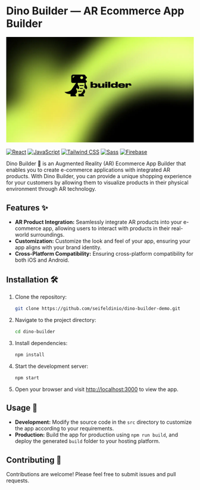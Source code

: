 # Dino Builder — AR Ecommerce App Builder

![cover 1.png](./cover.webp)

[![React](https://img.shields.io/badge/React-17.0.2-blue?style=flat-square&logo=react)](https://reactjs.org/)
[![JavaScript](https://img.shields.io/badge/JavaScript-ES6-yellow?style=flat-square&logo=javascript)](https://developer.mozilla.org/en-US/docs/Web/JavaScript)
[![Tailwind CSS](https://img.shields.io/badge/Tailwind_CSS-2.2.19-blueviolet?style=flat-square&logo=tailwind-css)](https://tailwindcss.com/)
[![Sass](https://img.shields.io/badge/Sass-1.43.4-pink?style=flat-square&logo=sass)](https://sass-lang.com/)
[![Firebase](https://img.shields.io/badge/Firebase-9.6.6-orange?style=flat-square&logo=firebase)](https://firebase.google.com/)

Dino Builder 🦖 is an Augmented Reality (AR) Ecommerce App Builder that enables you to create e-commerce applications with integrated AR products. With Dino Builder, you can provide a unique shopping experience for your customers by allowing them to visualize products in their physical environment through AR technology.

## Features ✨
- **AR Product Integration:** Seamlessly integrate AR products into your e-commerce app, allowing users to interact with products in their real-world surroundings.
- **Customization:** Customize the look and feel of your app, ensuring your app aligns with your brand identity.
- **Cross-Platform Compatibility:** Ensuring cross-platform compatibility for both iOS and Android.

## Installation 🛠️
1. Clone the repository:
   ```bash
   git clone https://github.com/seifeldinio/dino-builder-demo.git
   ```
2. Navigate to the project directory:
   ```bash
   cd dino-builder
   ```
3. Install dependencies:
   ```bash
   npm install
   ```
4. Start the development server:
   ```bash
   npm start
   ```
5. Open your browser and visit [http://localhost:3000](http://localhost:3000) to view the app.

## Usage 🙌
- **Development:** Modify the source code in the `src` directory to customize the app according to your requirements.
- **Production:** Build the app for production using `npm run build`, and deploy the generated `build` folder to your hosting platform.

## Contributing 🤝
Contributions are welcome! Please feel free to submit issues and pull requests.
